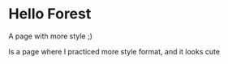# Hello Forest
A page with more style ;)

Is a page where I practiced more style format, and it looks cute
